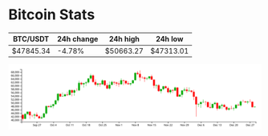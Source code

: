 # Bitcoin Stats

BTC/USDT|24h change|24h high|24h low|
|---|---|---|---|
|$47845.34|-4.78%|$50663.27|$47313.01|

<img src="./chart.svg">
